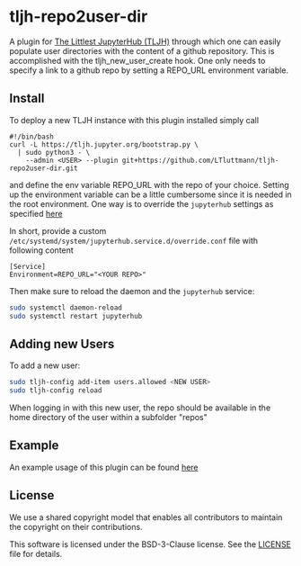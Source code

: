 # tljh-repo2user-dir

A plugin for [The Littlest JupyterHub (TLJH)](https://tljh.jupyter.org) through which one can easily populate user directories with the content of a github repository. This is accomplished with the tljh_new_user_create hook. One only needs to specify a link to a github repo by setting a REPO_URL environment variable.

## Install

To deploy a new TLJH instance with this plugin installed simply call 

```
#!/bin/bash
curl -L https://tljh.jupyter.org/bootstrap.py \
  | sudo python3 - \
    --admin <USER> --plugin git+https://github.com/LTluttmann/tljh-repo2user-dir.git
```

and define the env variable REPO_URL with the repo of your choice. Setting up the environment variable can be a little cumbersome since it is needed in the root environment. One way is to override the `jupyterhub` settings as specified [here](https://github.com/jupyterhub/the-littlest-jupyterhub/blob/4aa96d92c32428a98fe60489e38a43114773468d/docs/howto/admin/systemd.md?plain=1#L39)

In short, provide a custom `/etc/systemd/system/jupyterhub.service.d/override.conf` file with following content

```
[Service]
Environment=REPO_URL="<YOUR REPO>"
```

Then make sure to reload the daemon and the `jupyterhub` service:

```bash
sudo systemctl daemon-reload
sudo systemctl restart jupyterhub
```

## Adding new Users

To add a new user:
```bash
sudo tljh-config add-item users.allowed <NEW USER>
sudo tljh-config reload
```

When logging in with this new user, the repo should be available in the home directory of the user within a subfolder "repos"

## Example

An example usage of this plugin can be found [here](https://github.com/LTluttmann/tdi23/blob/7247fb875beab8e41246180c1b3d502bd745dbf2/jupyterhub/tf/cloud_init/setup_env.sh)

## License

We use a shared copyright model that enables all contributors to maintain the
copyright on their contributions.

This software is licensed under the BSD-3-Clause license. See the
[LICENSE](LICENSE) file for details.

